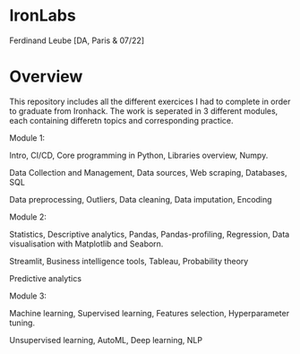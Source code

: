 # IronLabs
Ferdinand Leube [DA, Paris & 07/22]

# Overview

This repository includes all the different exercices I had to complete in order to graduate from Ironhack. The work is seperated in 3 different modules, each containing differetn topics and corresponding practice.

Module 1:

Intro, CI/CD, Core programming in Python, Libraries overview, Numpy.

Data Collection and Management, Data sources, Web scraping, Databases, SQL

Data preprocessing, Outliers, Data cleaning, Data imputation, Encoding

Module 2:

Statistics, Descriptive analytics, Pandas, Pandas-profiling, Regression, Data visualisation with Matplotlib and Seaborn.

Streamlit, Business intelligence tools, Tableau, Probability theory

Predictive analytics

Module 3:

Machine learning, Supervised learning, Features selection, Hyperparameter tuning.

Unsupervised learning, AutoML, Deep learning, NLP
